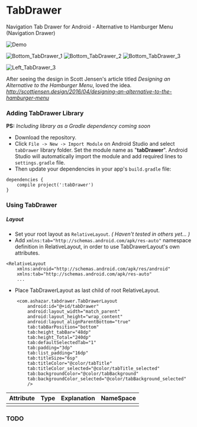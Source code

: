 # TabDrawer
Navigation Tab Drawer for Android - Alternative to Hamburger Menu (Navigation Drawer)

![Demo](https://github.com/ashazar/TabDrawer/raw/development/images/demo.gif)

![Bottom_TabDrawer_1](https://github.com/ashazar/TabDrawer/raw/development/images/bottom_image1.png)
![Bottom_TabDrawer_2](https://github.com/ashazar/TabDrawer/raw/development/images/bottom_image2.png)
![Bottom_TabDrawer_3](https://github.com/ashazar/TabDrawer/raw/development/images/bottom_image3.png)

![Left_TabDrawer_3](https://github.com/ashazar/TabDrawer/raw/development/images/left_image3.png)


After seeing the design in Scott Jensen's article titled *Designing an Alternative to the Hamburger Menu*, loved the idea.
*http://scottjensen.design/2016/04/designing-an-alternative-to-the-hamburger-menu*


### Adding TabDrawer Library
**PS:** *Including library as a Gradle dependency coming soon*

* Download the repository.
* Click `File -> New -> Import Module` on Android Studio and select `tabDrawer` library folder. Set the module name as "**tabDrawer**". Android Studio will automatically import the module and add required lines to `settings.gradle` file.
* Then update your dependencies in your app's `build.gradle` file:
```
dependencies {
    compile project(':tabDrawer')
}
```

### Using TabDrawer
##### Layout
* Set your root layout as `RelativeLayout`. *( Haven't tested in others yet... )*
* Add `xmlns:tab="http://schemas.android.com/apk/res-auto"` namespace definition in RelativeLayout, in order to use TabDrawerLayout's own attributes.
```
<RelativeLayout
    xmlns:android="http://schemas.android.com/apk/res/android"
    xmlns:tab="http://schemas.android.com/apk/res-auto"
    ...
```
* Place TabDrawerLayout as last child of root RelativeLayout.
```
    <com.ashazar.tabdrawer.TabDrawerLayout
        android:id="@+id/tabDrawer"
        android:layout_width="match_parent"
        android:layout_height="wrap_content"
        android:layout_alignParentBottom="true"
        tab:tabBarPosition="bottom"
        tab:height_tabBar="48dp"
        tab:height_Total="240dp"
        tab:defaultSelectedTab="1"
        tab:padding="3dp"
        tab:list_padding="16dp"
        tab:titleSize="6sp"
        tab:titleColor="@color/tabTitle"
        tab:titleColor_selected="@color/tabTitle_selected"
        tab:backgroundColor="@color/tabBackground"
        tab:backgroundColor_selected="@color/tabBackground_selected"
        />
```

| Attribute              | Type                | Explanation                      |NameSpace|
|------------------------|---------------------|----------------------------------|---------|
|                        |                     |                                  |         |


### TODO